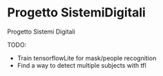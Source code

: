 # Progetto SistemiDigitali
 Progetto Sistemi Digitali
 
 TODO:
 * Train tensorflowLite for mask/people recognition
 * Find a way to detect multiple subjects with tfl
